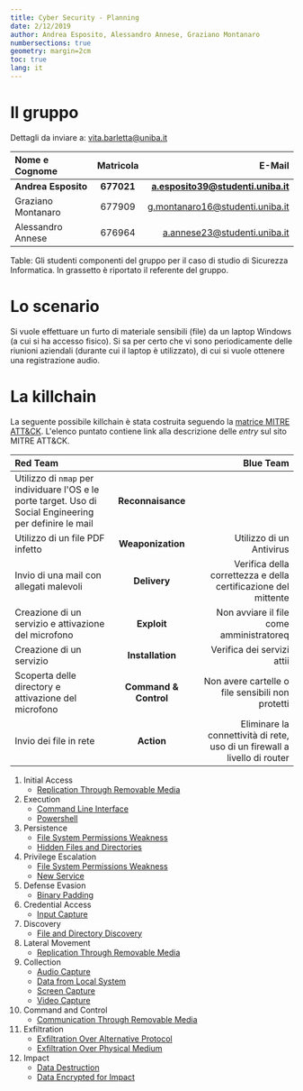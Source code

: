 ```yaml
---
title: Cyber Security - Planning
date: 2/12/2019
author: Andrea Esposito, Alessandro Annese, Graziano Montanaro
numbersections: true
geometry: margin=2cm
toc: true
lang: it
---
```


# Il gruppo

Dettagli da inviare a: [vita.barletta@uniba.it](mailto:vita.barletta@uniba.it)

| Nome e Cognome      | Matricola  |                             E-Mail |
| :------------------ | :--------: | ---------------------------------: |
| **Andrea Esposito** | **677021** | **a.esposito39@studenti.uniba.it** |
| Graziano Montanaro  |   677909   |    g.montanaro16@studenti.uniba.it |
| Alessandro Annese   |   676964   |       a.annese23@studenti.uniba.it |

Table: Gli studenti componenti del gruppo per il caso di studio di Sicurezza
Informatica. In grassetto è riportato il referente del gruppo.

# Lo scenario

Si vuole effettuare un furto di materiale sensibili (file) da un laptop Windows
(a cui si ha accesso fisico). Si sa per certo che vi sono periodicamente delle
riunioni aziendali (durante cui il laptop è utilizzato), di cui si vuole
ottenere una registrazione audio.

# La killchain

La seguente possibile killchain è stata costruita seguendo la [matrice MITRE
ATT&CK](https://attack.mitre.org/matrices/enterprise/windows/). L'elenco puntato
contiene link alla descrizione delle *entry* sul sito MITRE ATT&CK.

| Red Team                                                                                                  |                       |                                                                 Blue Team |
| :-------------------------------------------------------------------------------------------------------- | :-------------------: | ------------------------------------------------------------------------: |
| Utilizzo di `nmap` per individuare l'OS e le porte target. Uso di Social Engineering per definire le mail |   **Reconnaisance**   |                                                                           |
| Utilizzo di un file PDF infetto                                                                           |   **Weaponization**   |                                                  Utilizzo di un Antivirus |
| Invio di una mail con allegati malevoli                                                                   |     **Delivery**      |            Verifica della correttezza e della certificazione del mittente |
| Creazione di un servizio e attivazione del microfono                                                      |      **Exploit**      |                                  Non avviare il file come amministratoreq |
| Creazione di un servizio                                                                                  |   **Installation**    |                                                Verifica dei servizi attii |
| Scoperta delle directory e attivazione del microfono                                                      | **Command & Control** |                          Non avere cartelle o file sensibili non protetti |
| Invio dei file in rete                                                                                    |      **Action**       | Eliminare la connettività di rete, uso di un firewall a livello di router |

1. Initial Access
    - [Replication Through Removable Media](https://attack.mitre.org/techniques/T1091/)
2. Execution
    - [Command Line Interface](https://attack.mitre.org/techniques/T1059/)
    - [Powershell](https://attack.mitre.org/techniques/T1086/)
3. Persistence
    - [File System Permissions Weakness](https://attack.mitre.org/techniques/T1044/)
    - [Hidden Files and Directories](https://attack.mitre.org/techniques/T1158/)
4. Privilege Escalation
    - [File System Permissions Weakness](https://attack.mitre.org/techniques/T1044/)
    - [New Service](https://attack.mitre.org/techniques/T1050/)
5. Defense Evasion
    - [Binary Padding](https://attack.mitre.org/techniques/T1009/)
6. Credential Access
    - [Input Capture](https://attack.mitre.org/techniques/T1056/)
7. Discovery
    - [File and Directory Discovery](https://attack.mitre.org/techniques/T1083/)
8. Lateral Movement
    - [Replication Through Removable Media](https://attack.mitre.org/techniques/T1091/)
9. Collection
    - [Audio Capture](https://attack.mitre.org/techniques/T1123/)
    - [Data from Local System](https://attack.mitre.org/techniques/T1005/)
    - [Screen Capture](https://attack.mitre.org/techniques/T1113/)
    - [Video Capture](https://attack.mitre.org/techniques/T1125/)
10. Command and Control
    - [Communication Through Removable Media](https://attack.mitre.org/techniques/T1092/)
11. Exfiltration
    - [Exfiltration Over Alternative Protocol](https://attack.mitre.org/techniques/T1048/)
    - [Exfiltration Over Physical Medium](https://attack.mitre.org/techniques/T1052/)
12. Impact
    - [Data Destruction](https://attack.mitre.org/techniques/T1485/)
    - [Data Encrypted for Impact](https://attack.mitre.org/techniques/T1486/)
